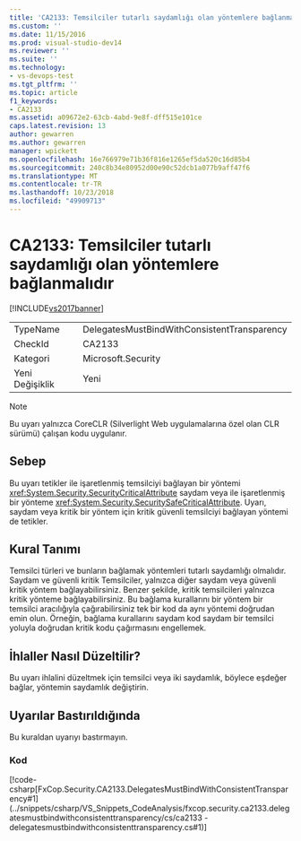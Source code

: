 ```yaml
---
title: 'CA2133: Temsilciler tutarlı saydamlığı olan yöntemlere bağlanmalıdır | Microsoft Docs'
ms.custom: ''
ms.date: 11/15/2016
ms.prod: visual-studio-dev14
ms.reviewer: ''
ms.suite: ''
ms.technology:
- vs-devops-test
ms.tgt_pltfrm: ''
ms.topic: article
f1_keywords:
- CA2133
ms.assetid: a09672e2-63cb-4abd-9e8f-dff515e101ce
caps.latest.revision: 13
author: gewarren
ms.author: gewarren
manager: wpickett
ms.openlocfilehash: 16e766979e71b36f816e1265ef5da520c16d85b4
ms.sourcegitcommit: 240c8b34e80952d00e90c52dcb1a077b9aff47f6
ms.translationtype: MT
ms.contentlocale: tr-TR
ms.lasthandoff: 10/23/2018
ms.locfileid: "49909713"
---
```

# <a name="ca2133-delegates-must-bind-to-methods-with-consistent-transparency"></a>CA2133: Temsilciler tutarlı saydamlığı olan yöntemlere bağlanmalıdır
[!INCLUDE[vs2017banner](../includes/vs2017banner.md)]

|||
|-|-|
|TypeName|DelegatesMustBindWithConsistentTransparency|
|CheckId|CA2133|
|Kategori|Microsoft.Security|
|Yeni Değişiklik|Yeni|

> [!NOTE]
>  Bu uyarı yalnızca CoreCLR (Silverlight Web uygulamalarına özel olan CLR sürümü) çalışan kodu uygulanır.

## <a name="cause"></a>Sebep
 Bu uyarı tetikler ile işaretlenmiş temsilciyi bağlayan bir yöntemi <xref:System.Security.SecurityCriticalAttribute> saydam veya ile işaretlenmiş bir yönteme <xref:System.Security.SecuritySafeCriticalAttribute>. Uyarı, saydam veya kritik bir yöntem için kritik güvenli temsilciyi bağlayan yöntemi de tetikler.

## <a name="rule-description"></a>Kural Tanımı
 Temsilci türleri ve bunların bağlamak yöntemleri tutarlı saydamlığı olmalıdır. Saydam ve güvenli kritik Temsilciler, yalnızca diğer saydam veya güvenli kritik yöntem bağlayabilirsiniz. Benzer şekilde, kritik temsilcileri yalnızca kritik yönteme bağlayabilirsiniz. Bu bağlama kurallarını bir yöntem bir temsilci aracılığıyla çağırabilirsiniz tek bir kod da aynı yöntemi doğrudan emin olun. Örneğin, bağlama kurallarını saydam kod saydam bir temsilci yoluyla doğrudan kritik kodu çağırmasını engellemek.

## <a name="how-to-fix-violations"></a>İhlaller Nasıl Düzeltilir?
 Bu uyarı ihlalini düzeltmek için temsilci veya iki saydamlık, böylece eşdeğer bağlar, yöntemin saydamlık değiştirin.

## <a name="when-to-suppress-warnings"></a>Uyarılar Bastırıldığında
 Bu kuraldan uyarıyı bastırmayın.

### <a name="code"></a>Kod
 [!code-csharp[FxCop.Security.CA2133.DelegatesMustBindWithConsistentTransparency#1](../snippets/csharp/VS_Snippets_CodeAnalysis/fxcop.security.ca2133.delegatesmustbindwithconsistenttransparency/cs/ca2133 - delegatesmustbindwithconsistenttransparency.cs#1)]



